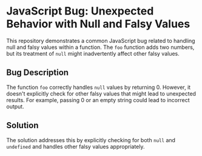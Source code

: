 # JavaScript Bug: Unexpected Behavior with Null and Falsy Values

This repository demonstrates a common JavaScript bug related to handling null and falsy values within a function.  The `foo` function adds two numbers, but its treatment of `null` might inadvertently affect other falsy values.

## Bug Description

The function `foo` correctly handles `null` values by returning 0.  However, it doesn't explicitly check for other falsy values that might lead to unexpected results. For example, passing 0 or an empty string could lead to incorrect output.

## Solution

The solution addresses this by explicitly checking for both `null` and `undefined` and handles other falsy values appropriately. 